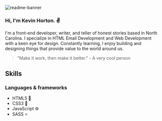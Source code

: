 ![readme-banner](https://user-images.githubusercontent.com/117312773/219256552-b4a4b3c3-e61c-4d39-a506-a589669776dc.gif)

### Hi, I'm Kevin Horton. :v:

I'm a front-end developer, writer, and teller of honest stories based in North Carolina. I specialize in HTML Email Development and Web Development with a keen eye for design. Constantly learning, I enjoy building and designing things that provide value to the world around us.

> "Make it work, then make it better." - A very cool person

## Skills

### Languages & frameworks
- HTML5 🧱
- CSS3 🎨
- JavaScript ⚙️
- SASS ⭐
